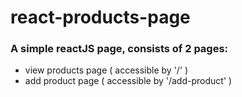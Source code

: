 # react-products-page
### A simple reactJS page, consists of 2 pages: 
- view products page ( accessible by '/' )
- add product page ( accessible by '/add-product' )
